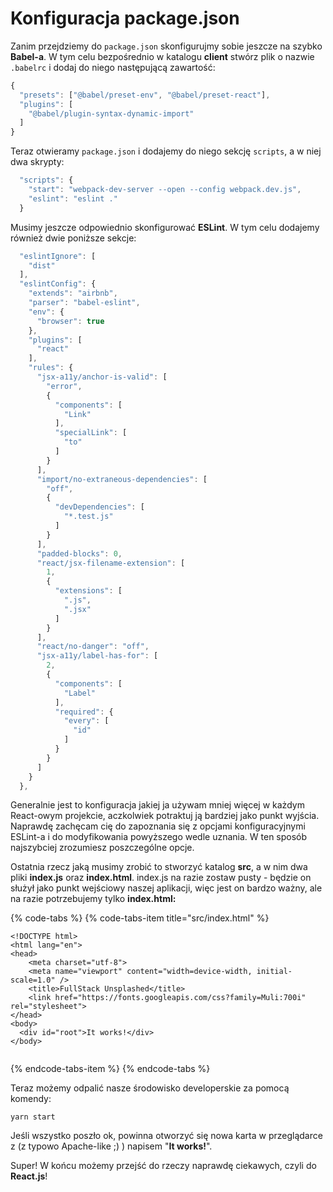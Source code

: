 # Konfiguracja package.json

Zanim przejdziemy do `package.json` skonfigurujmy sobie jeszcze na szybko **Babel-a**. W tym celu bezpośrednio w katalogu **client** stwórz plik o nazwie `.babelrc` i dodaj do niego następującą zawartość:

```javascript
{
  "presets": ["@babel/preset-env", "@babel/preset-react"],
  "plugins": [
    "@babel/plugin-syntax-dynamic-import"
  ]
}
```

Teraz otwieramy `package.json` i dodajemy do niego sekcję `scripts`, a w niej dwa skrypty:

```javascript
  "scripts": {
    "start": "webpack-dev-server --open --config webpack.dev.js",
    "eslint": "eslint ."
  }
```

Musimy jeszcze odpowiednio skonfigurować **ESLint**. W tym celu dodajemy również dwie poniższe sekcje:

```javascript
  "eslintIgnore": [
    "dist"
  ],
  "eslintConfig": {
    "extends": "airbnb",
    "parser": "babel-eslint",
    "env": {
      "browser": true
    },
    "plugins": [
      "react"
    ],
    "rules": {
      "jsx-a11y/anchor-is-valid": [
        "error",
        {
          "components": [
            "Link"
          ],
          "specialLink": [
            "to"
          ]
        }
      ],
      "import/no-extraneous-dependencies": [
        "off",
        {
          "devDependencies": [
            "*.test.js"
          ]
        }
      ],
      "padded-blocks": 0,
      "react/jsx-filename-extension": [
        1,
        {
          "extensions": [
            ".js",
            ".jsx"
          ]
        }
      ],
      "react/no-danger": "off",
      "jsx-a11y/label-has-for": [
        2,
        {
          "components": [
            "Label"
          ],
          "required": {
            "every": [
              "id"
            ]
          }
        }
      ]
    }
  },
```

Generalnie jest to konfiguracja jakiej ja używam mniej więcej w każdym React-owym projekcie, aczkolwiek potraktuj ją bardziej jako punkt wyjścia. Naprawdę zachęcam cię do zapoznania się z opcjami konfiguracyjnymi ESLint-a i do modyfikowania powyższego wedle uznania. W ten sposób najszybciej zrozumiesz poszczególne opcje.

Ostatnia rzecz jaką musimy zrobić to stworzyć katalog **src**, a w nim dwa pliki **index.js** oraz **index.html**. index.js na razie zostaw pusty - będzie on służył jako punkt wejściowy naszej aplikacji, więc jest on bardzo ważny, ale na razie potrzebujemy tylko **index.html:**

{% code-tabs %}
{% code-tabs-item title="src/index.html" %}
```markup
<!DOCTYPE html>
<html lang="en">
<head>
    <meta charset="utf-8">
    <meta name="viewport" content="width=device-width, initial-scale=1.0" />
    <title>FullStack Unsplashed</title>
    <link href="https://fonts.googleapis.com/css?family=Muli:700i" rel="stylesheet">
</head>
<body>
  <div id="root">It works!</div>
</body>


```
{% endcode-tabs-item %}
{% endcode-tabs %}

Teraz możemy odpalić nasze środowisko developerskie za pomocą komendy:

`yarn start`

Jeśli wszystko poszło ok, powinna otworzyć się nowa karta w przeglądarce z \(z typowo Apache-like ;\) \) napisem "**It works!**".

Super! W końcu możemy przejść do rzeczy naprawdę ciekawych, czyli do **React.js**!

